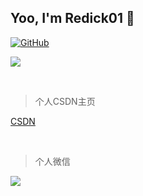 
## Yoo, I'm Redick01 👋

[![GitHub](https://img.shields.io/badge/dynamic/json?logo=github&label=GitHub&labelColor=495867&color=495867&query=%24.data.totalSubs&url=https%3A%2F%2Fapi.spencerwoo.com%2Fsubstats%2F%3Fsource%3Dgithub%26queryKey%3Dhayschan&style=flat-square)](https://github.com/hayschan)



![](https://github-readme-stats.vercel.app/api?username=Redick01)

&nbsp; &nbsp; 
&nbsp; &nbsp; 
&nbsp; &nbsp; 

> 个人CSDN主页

[CSDN](https://blog.csdn.net/qq_31279701?spm=1019.2139.3001.5343)

&nbsp; &nbsp; 
&nbsp; &nbsp; 
&nbsp; &nbsp; 

> 个人微信

![](https://redick01.github.io/redick.github.io/_media/my-qrcode.png)
